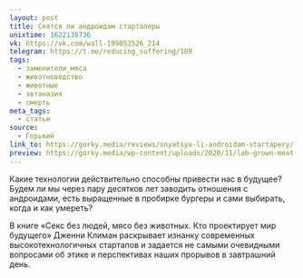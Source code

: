 ```yaml
---
layout: post
title: Снятся ли андроидам стартаперы
unixtime: 1622138736
vk: https://vk.com/wall-199052526_214
telegram: https://t.me/reducing_suffering/109
tags:
  - заменители_мяса
  - животноводство
  - животные
  - эвтаназия
  - смерть
meta_tags:
  - статьи
source:
  - Горький
link_to: https://gorky.media/reviews/snyatsya-li-androidam-startapery/
preview: https://gorky.media/wp-content/uploads/2020/11/lab-grown-meat.jpg
---
```

Какие технологии действительно способны привести нас в будущее? Будем ли мы через пару десятков лет заводить отношения с андроидами, есть выращенные в пробирке бургеры и сами выбирать, когда и как умереть?

В книге «Секс без людей, мясо без животных. Кто проектирует мир будущего» Дженни Климан раскрывает изнанку современных высокотехнологичных стартапов и задается не самыми очевидными вопросами об этике и перспективах наших прорывов в завтрашний день.